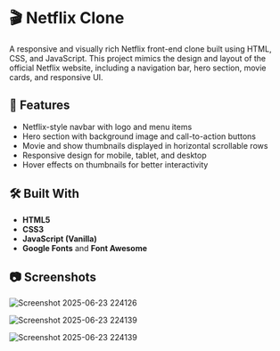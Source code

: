 # 🎬 Netflix Clone

A responsive and visually rich Netflix front-end clone built using HTML, CSS, and JavaScript. This project mimics the design and layout of the official Netflix website, including a navigation bar, hero section, movie cards, and responsive UI.

## 🚀 Features

- Netflix-style navbar with logo and menu items  
- Hero section with background image and call-to-action buttons  
- Movie and show thumbnails displayed in horizontal scrollable rows  
- Responsive design for mobile, tablet, and desktop  
- Hover effects on thumbnails for better interactivity  

## 🛠️ Built With

- **HTML5**  
- **CSS3**  
- **JavaScript (Vanilla)**  
- **Google Fonts** and **Font Awesome**

## 📷 Screenshots

![Screenshot 2025-06-23 224126](https://github.com/user-attachments/assets/c8d75fa8-954b-4907-acf9-60226e4d0937)

![Screenshot 2025-06-23 224139](https://github.com/user-attachments/assets/362da36f-771a-4279-a79f-caa63633bab5)

![Screenshot 2025-06-23 224139](https://github.com/user-attachments/assets/7e886d2b-30da-4067-8ab5-d44c0acf6e14)
